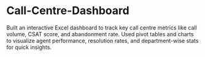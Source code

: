 # Call-Centre-Dashboard
Built an interactive Excel dashboard to track key call centre metrics like call volume, CSAT score, and abandonment rate. Used pivot tables and charts to visualize agent performance, resolution rates, and department-wise stats for quick insights.
